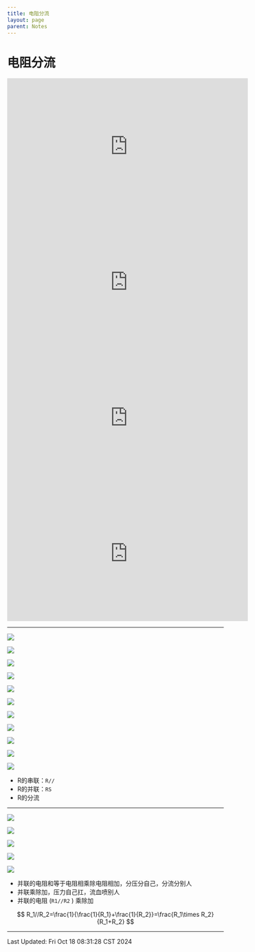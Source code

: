 ```yaml
---
title: 电阻分流
layout: page
parent: Notes
---
```


# 电阻分流

<iframe width="560" height="315" src="https://www.youtube.com/embed/2LKTgT51tbg?si=aDufgKKYY-M6KGV8" title="YouTube video player" frameborder="0" allow="accelerometer; autoplay; clipboard-write; encrypted-media; gyroscope; picture-in-picture; web-share" referrerpolicy="strict-origin-when-cross-origin" allowfullscreen></iframe>

<iframe width="560" height="315" src="https://www.youtube.com/embed/yNbLT94-cfs?si=sBB2q08_OW_3_bq1" title="YouTube video player" frameborder="0" allow="accelerometer; autoplay; clipboard-write; encrypted-media; gyroscope; picture-in-picture; web-share" referrerpolicy="strict-origin-when-cross-origin" allowfullscreen></iframe>

<iframe width="560" height="315" src="https://www.youtube.com/embed/gSlU-G0X9J4?si=7U3ac5qbbaVC-GKR" title="YouTube video player" frameborder="0" allow="accelerometer; autoplay; clipboard-write; encrypted-media; gyroscope; picture-in-picture; web-share" referrerpolicy="strict-origin-when-cross-origin" allowfullscreen></iframe>

<iframe width="560" height="315" src="https://www.youtube.com/embed/BOQl2nRErpY?si=BSer2gj1RD_KVRwh" title="YouTube video player" frameborder="0" allow="accelerometer; autoplay; clipboard-write; encrypted-media; gyroscope; picture-in-picture; web-share" referrerpolicy="strict-origin-when-cross-origin" allowfullscreen></iframe>

---

![](./attachments/電路學15：電阻分流1%20(ZC015)%20-%20YouTube_0'49.302''.jpg)

![](./attachments/電路學15：電阻分流1%20(ZC015)%20-%20YouTube_2'36.706''.jpg)

![](./attachments/電路學15：電阻分流1%20(ZC015)%20-%20YouTube_3'21.263''.jpg)

![](./attachments/電路學15：電阻分流1%20(ZC015)%20-%20YouTube_3'59.986''.jpg)

![](./attachments/電路學15：電阻分流1%20(ZC015)%20-%20YouTube_4'47.093''.jpg)

![](./attachments/電路學15：電阻分流1%20(ZC015)%20-%20YouTube_5'43.174''.jpg)

![](./attachments/電路學15：電阻分流1%20(ZC015)%20-%20YouTube_7'14.296''.jpg)

![](./attachments/電路學15：電阻分流1%20(ZC015)%20-%20YouTube_8'25.156''.jpg)

![](./attachments/電路學15：電阻分流1%20(ZC015)%20-%20YouTube_10'14.710''.jpg)

![](./attachments/電路學15：電阻分流1%20(ZC015)%20-%20YouTube_11'15.458''.jpg)

![](./attachments/電路學15：電阻分流1%20(ZC015)%20-%20YouTube_12'30.088''.jpg)

- R的串联：`R//`
- R的并联：`RS`
- R的分流

---

![](attachments/電路學16：電阻分流2%20(ZC016)%20-%20YouTube_1'52.098''.jpg)

![](attachments/電路學16：電阻分流2%20(ZC016)%20-%20YouTube_2'47.167''.jpg)

![](attachments/電路學16：電阻分流2%20(ZC016)%20-%20YouTube_3'44.186''.jpg)

![](attachments/電路學16：電阻分流2%20(ZC016)%20-%20YouTube_5'30.383''.jpg)

![](attachments/電路學16：電阻分流2%20(ZC016)%20-%20YouTube_6'51.943''.jpg)

- 并联的电阻和等于电阻相乘除电阻相加，分压分自己，分流分别人
- 并联乘除加，压力自己扛，流血喷别人
- 并联的电阻 (`R1//R2` ) 乘除加

$$
R_1//R_2=\frac{1}{\frac{1}{R_1}+\frac{1}{R_2}}=\frac{R_1\times R_2}{R_1+R_2}
$$

---

Last Updated: Fri Oct 18 08:31:28 CST 2024
